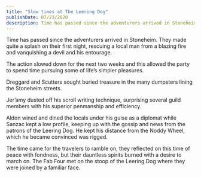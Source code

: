 ```yaml
---
title: "Slow times at The Leering Dog"
publishDate: 07/23/2020
description: Time has passed since the adventurers arrived in Stoneheim. They made quite a splash on their first night, rescuing a local man from a blazing fire and vanquishing a devil and his entourage.
---
```


Time has passed since the adventurers arrived in Stoneheim. They made quite a splash on their first night, rescuing a local man from a blazing fire and vanquishing a devil and his entourage.

The action slowed down for the next two weeks and this allowed the party to spend time pursuing some of life’s simpler pleasures.

Dreggard and Scutters sought buried treasure in the many dumpsters lining the Stoneheim streets.

Jer’amy dusted off his scroll writing technique, surprising several guild members with his superior penmanship and efficiency.

Aldon wined and dined the locals under his guise as a diplomat while Sanzac kept a low profile, keeping up with the gossip and news from the patrons of the Leering Dog. He kept his distance from the Noddy Wheel, which he became convinced was rigged.

The time came for the travelers to ramble on, they reflected on this time of peace with fondness, but their dauntless spirits burned with a desire to march on. The Fab Four met on the stoop of the Leering Dog where they were joined by a familiar face.
